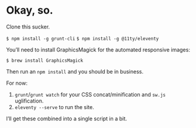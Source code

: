 # Okay, so.

Clone this sucker.

`$ npm install -g grunt-cli`
`$ npm install -g @11ty/eleventy`

You’ll need to install GraphicsMagick for the automated responsive images:

`$ brew install GraphicsMagick`

Then run an  `npm install` and you should be in business.

For now: 
1. `grunt`/`grunt watch` for your CSS concat/minification and `sw.js` uglification.
2. `eleventy --serve` to run the site.

I’ll get these combined into a single script in a bit.
